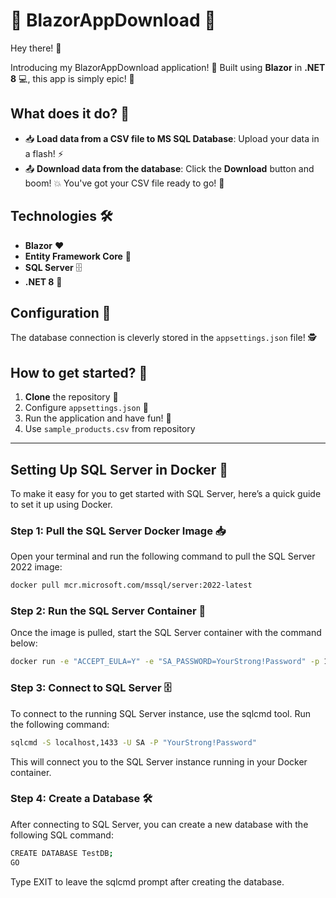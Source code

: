 # 🌟 BlazorAppDownload 🌟

Hey there! 👋

Introducing my BlazorAppDownload application! 🚀 Built using **Blazor** in **.NET 8** 💻, this app is simply epic! 🤩

## What does it do? 🤔

- 📥 **Load data from a CSV file to MS SQL Database**: Upload your data in a flash! ⚡
- 📤 **Download data from the database**: Click the **Download** button and boom! 💥 You've got your CSV file ready to go! 🎉

## Technologies 🛠️

- **Blazor** ❤️
- **Entity Framework Core** 🧐
- **SQL Server** 🗄️
- **.NET 8** 🚀

## Configuration 📝

The database connection is cleverly stored in the `appsettings.json` file! 🕵️

## How to get started? 🚀

1. **Clone** the repository 🍴
2. Configure `appsettings.json` 📝
3. Run the application and have fun! 🎉
4. Use `sample_products.csv` from repository
---

## Setting Up SQL Server in Docker 🐋

To make it easy for you to get started with SQL Server, here’s a quick guide to set it up using Docker.

### Step 1: Pull the SQL Server Docker Image 📥

Open your terminal and run the following command to pull the SQL Server 2022 image:

```bash
docker pull mcr.microsoft.com/mssql/server:2022-latest
```
### Step 2: Run the SQL Server Container 🏃
Once the image is pulled, start the SQL Server container with the command below:

```bash
docker run -e "ACCEPT_EULA=Y" -e "SA_PASSWORD=YourStrong!Password" -p 1433:1433 --name sql2022container -d mcr.microsoft.com/mssql/server:2022-latest
```
### Step 3: Connect to SQL Server 🗄️
To connect to the running SQL Server instance, use the sqlcmd tool. Run the following command:
```bash
sqlcmd -S localhost,1433 -U SA -P "YourStrong!Password"
```
This will connect you to the SQL Server instance running in your Docker container.

### Step 4: Create a Database 🛠️
After connecting to SQL Server, you can create a new database with the following SQL command:
```bash
CREATE DATABASE TestDB;
GO
```
Type EXIT to leave the sqlcmd prompt after creating the database.

















